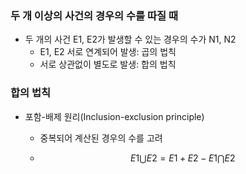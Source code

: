 ### 두 개 이상의 사건의 경우의 수를 따질 때

* 두 개의 사건 E1, E2가 발생할 수 있는 경우의 수가 N1, N2
  * E1, E2 서로 연계되어 발생: 곱의 법칙
  * 서로 상관없이 별도로 발생: 합의 법칙



### 합의 법칙

* 포함-배제 원리(Inclusion-exclusion principle)

  * 중복되어 계산된 경우의 수를 고려

  * $$
    E1 \bigcup E2 = E1 + E2 - E1 \bigcap E2
    $$



